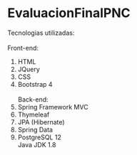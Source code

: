 # EvaluacionFinalPNC

Tecnologias utilizadas:<br><br>
Front-end:<br>
1. HTML<br>
2. JQuery<br>
3. CSS<br>
4. Bootstrap 4<br><br>
Back-end:<br>
1. Spring Framework MVC<br>
2. Thymeleaf<br>
3. JPA (Hibernate)<br>
4. Spring Data<br>
5. PostgreSQL 12<br>
Java JDK 1.8<br>
